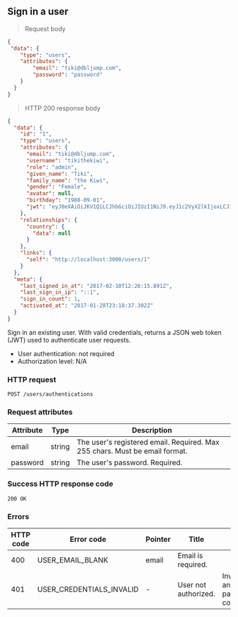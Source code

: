 ## Sign in a user

> Request body

```JSON
{
 "data": {
	"type": "users",
	"attributes": {
		"email": "tiki@dbljump.com",
		"password": "password"
	}
  }
}
```

> HTTP 200 response body

```JSON
{
  "data": {
    "id": "1",
    "type": "users",
    "attributes": {
      "email": "tiki@dbljump.com",
      "username": "tikithekiwi",
      "role": "admin",
      "given_name": "Tiki",
      "family_name": "the Kiwi",
      "gender": "Female",
      "avatar": null,
      "birthday": "1988-09-01",
      "jwt": "eyJ0eXAiOiJKV1QiLCJhbGciOiJIUzI1NiJ9.eyJ1c2VyX2lkIjoxLCJ1c2VyX3JvbGUiOiJhZG1pbiIsImV4cGlyeSI6IjIwMTctMDItMTEgMTI6MjY6MTUgKzAwMDAifQ.jaAbCFZnyi1Foqf8EktcStZrhmwGIN1Ekw5FFGq622U"
    },
    "relationships": {
      "country": {
        "data": null
      }
    },
    "links": {
      "self": "http://localhost:3000/users/1"
    }
  },
  "meta": {
    "last_signed_in_at": "2017-02-10T12:26:15.891Z",
    "last_sign_in_ip": "::1",
    "sign_in_count": 1,
    "activated_at": "2017-01-28T23:18:37.302Z"
  }
}
```

Sign in an existing user. With valid credentials, returns a JSON web token (JWT) used to authenticate user requests.

* User authentication: not required
* Authorization level: N/A

### HTTP request

`POST /users/authentications`

### Request attributes

Attribute | Type | Description
--------- | ---- | -----------
email | string | The user's registered email. Required. Max 255 chars. Must be email format.
password | string | The user's password. Required.

### Success HTTP response code

`200 OK`

### Errors

HTTP code | Error code | Pointer | Title | Detail
--------- | ---------- | ------- | ----- | ------
400 | USER_EMAIL_BLANK | email | Email is required.
401 | USER_CREDENTIALS_INVALID | - | User not authorized. | Invalid email and password combination.
